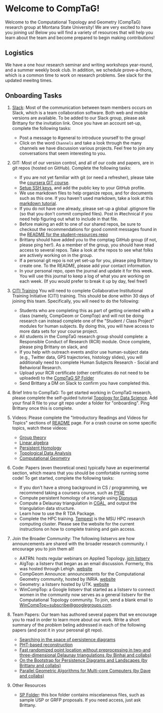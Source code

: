 # Welcome to CompTaG!

Welcome to the Computational Topology and Geometry (CompTaG) research group at
Montana State University! We are very excited to have you joining us! Below
you will find a variety of resources that will help you learn about the team
and become prepared to begin making contributions!

## Logistics

We have a one hour research seminar and writing workshops year-round, and a
summer weekly book club.  In addition, we schedule prove-a-thons, which is a
common time to work on research problems.  See slack for the updated meeitng
times. 

## Onboarding Tasks

1. [Slack](https://tda-at-msu.slack.com/home): Most of the
   communication between team members occurs on Slack, which is a team
   collaboration software. Both web and mobile versions are available. To be added
   to our Slack group, please ask Brittany for the invitation link. Once you
   have an account set-up, complete the following tasks:
    * Post a message to #general to introduce yourself to the group!
    * Click on the word `Channels` and take a look through the many channels we
      have discussion various projects.  Feel free to join any conversations that seem
      interesting to you.

2. GIT: Most of our version control, and all of our code and papers, are in git
   repos (hosted on GitHub). Complete the following tasks:
    * If you are not yet familiar with git (or need a refresher), please take
      the [coursera GIT course](https://coursera.org/learn/version-control-with-git).
    * [Setup SSH keys](https://www.strongdm.com/blog/ssh-passwordless-login),
      and add the public key to your GitHub profile.
    * We use markdown files to help organize repos, and for documents such as
      this one. If you haven't used markdown, take a look at
      this [markdown tutorial](https://github.com/msu/csci-432-fall2021).
    * If you do not have one already, please set-up a global .gitignore file
      (so that you don't commit compiled files). Post in #technical if you need
      help figuring out what to include in that file.
    * Before making an edit to one of our shared repos, be sure to checkout the
      recommendations for good commit messages found in the [README for the
      student-resources repo](https://github.com/msu/csci-432-fall2021)
    * Brittany should have added you to the comptag GitHub group (if not, please
      ping her!).  As a member of the group, you should have read access to
      several repos.  Take a look at the repos to see what folks are actively
      working on in the group.
    * If a personal git repo is not yet set-up for you, please ping Brittany to
      create one.  To the README, please add your contact information.
    * In your personal repo, open the journal and update it for this week.  You
      will use this journal to keep a log of what you are working on each week.
      (If you would prefer to break it up by day, feel free!)

3. [CITI Training](http://www.montana.edu/orc/training/citi/index.html) You will
    need to complete Collaborative Institutional Training Initiative (CITI)
    training.  This should be done within 30 days of joining this team.
    Specifically, you will need to do the following:
    * Students who are completing this as part of getting oriented with a class
      (namely, CompGeom or CompTop) and will not be doing research can instead
      complete one of the "Student / Class Project" modules for human subjects.
      By doing this, you will have access to more data sets for your course
      project.
    * All students in the CompTaG research group should complete: a Responsible
      Conduct of Research (RCR) module. Once complete, please ping Brittany on
      slack, and 
    * If you help with outreach events and/or use human-subject data (e.g.,
      Twitter data, GPS trajectories, histology slides), you will additionally
      need to complete Human Subjects Research - Social and Behavioral Research. 
    * Upload your RCR certificate (other certificates do not need to be uploaded) to 
      the [CompTaG SP Folder](https://montanaedu-my.sharepoint.com/:f:/g/personal/n12v755_msu_montana_edu/EtEoykDdH7hDowZn1dTmny4Bc8LEc3CxPbjQxa3z4i4qvg)
    * Send Brittany a DM on Slack to confirm you have completed this.

4. Brief Intro to CompTaG: To get started working in CompTaG research, please
   complete the self-guided tutorial [Topology for Data
   Science](https://comptag.github.io/t4ds/).  Add your final R file to your git
   repo under a folder for "onboarding". Ping Brittany once this is complete.

5. Videos: Please complete the "Introductory Readings
   and Videos for Topics" sections of
   [README](https://github.com/compTAG/student-resources#introductory-readings-for-topics)
   page.  For a crash course on some specific topics, watch these videos:
    * [Group theory](https://www.youtube.com/watch?v=O4plQ5ppg9c&list=PLAvgI3H-gclb_Xy7eTIXkkKt3KlV6gk9_)
    * [Linear algebra](https://youtube.com/playlist?list=PLZHQObOWTQDPD3MizzM2xVFitgF8hE_ab&si=ouN-Y6tBD097576I)
    * [Persistent Homology](https://www.youtube.com/watch?v=h0bnG1Wavag&amp;t=16s)
    * [Topological Data Analysis](https://www.youtube.com/watch?v=XOZN3XZdoO0)
    * [Computational Geometry](https://www.youtube.com/watch?v=LuTHBkyLJ1k)

6. Code: Papers (even theoretical ones) typically have an experimental section,
   which means that you should be comfortable running some code!  To get started, complete the following tasks:
    * If you don't have a strong background in CS / programming, we recommend
      taking a coursera course, such as [PY4E](https://www.py4e.com/)
    * Compute persistent homology of a triangle using [Dionysus](https://www.mrzv.org/software/dionysus/)
    * Compute a Delaunay triangulation in  [CGAL](https://www.cgal.org/), and
      output the triangulation data structure.
    * Learn how to use the R TDA Package.
    * Complete the HPC training. [Tempest](https://www.montana.edu/uit/rci/tempest/)
      is the MSU HPC research computing cluster.  Please see the website for the
      current instructions on how to complete training and gain access.

7. Join the Broader Community: The following listservs are how announcements are
   shared with the broader research community. I encourage you to join them all!
    * AATRN: hosts regular webinars on Applied Topology.
      [join listserv](https://groups.google.com/g/aatrn?pli=1)
    * AlgTop: a listserv that began as an email discussion. Formerly, this was
      hosted through Lehigh.
      [website](https://lists.illinois.edu/lists/info/algtop-l)
    * CompGeom Announce: announcements for the Computational Geometry community,
      hosted by INRIA.
      [website](https://sympa.inria.fr/sympa/info/compgeom-announce)
    * Geometry: a listserv hosted by UTK.
      [website](https://sympa.inria.fr/sympa/info/compgeom-announce)
    * WinCompTop: a Google listserv that started as a listserv to connect women
      in the community now serves as a general listserv for the Computational
      Topology community. To join, send a blank email to WinCompTop+subscribe@googlegroups.com.

8. Team Papers: Our team has authored several papers that we encourage you to read in order to learn more about our work.  Write a short summary of the _problem_ beling addressed in each of the following papers (and post it in your perosnal git repo).
    * [Searching in the space of persistence diagrams](https://arxiv.org/abs/1812.11257)
    * [PHT-based reconstruction](https://arxiv.org/abs/1912.12759)
    * [Fast randomized point location without preprocessing in two-and three-dimensional Delaunay triangulations (by Binhai and collabs)](https://www.sciencedirect.com/science/article/pii/S0925772198000352)
    * [On the Bootstrap for Persistence Diagrams and Landscapes (by Brittany and collabs)](https://arxiv.org/abs/1311.0376)
    * [Parallel Geometric Algorithms for Multi-core Computers (by Dave and collabs)](https://www.sciencedirect.com/science/article/pii/S0925772110000362)

9. Other Resources
    * [SP Folder](https://montanaedu-my.sharepoint.com/:f:/r/personal/n12v755_msu_montana_edu/Documents/COMPTAG?csf=1&web=1&e=eEzXcy):
        this box folder contains miscelaneous files, such as sample USP or GRFP
        proposals.  If you need access, just ask Brittany.
